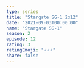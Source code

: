 ```yaml
---
type: series
title: "Stargate SG-1 2x12"
date: "2021-09-03T00:00:00"
name: "Stargate SG-1"
season: 2
episode: 12
rating: 3
ratingEmoji: "⭐️⭐️⭐️"
share: false
---
```

